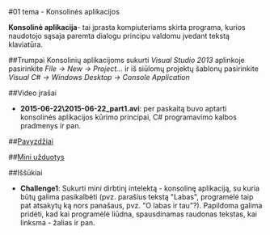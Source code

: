 ﻿#01 tema - Konsolinės aplikacijos

__Konsolinė aplikacija__- tai įprasta kompiuteriams skirta programa, kurios naudotojo sąsaja paremta dialogu principu valdomu įvedant tekstą klaviatūra.

##Trumpai
Konsolinių aplikacijoms sukurti *Visual Studio 2013* aplinkoje pasirinkite *File -> New -> Project...* ir iš siūlomų projektų šablonų pasirinkite *Visual C# -> Windows Desktop -> Console Application*

##Video įrašai
- __2015-06-22\2015-06-22_part1.avi__: per paskaitą buvo aptarti konsolinės aplikacijos kūrimo principai, C# programavimo kalbos pradmenys ir pan.

##[Pavyzdžiai](https://github.com/niku-live/jpvs2015/tree/master/01%20tema%20-%20Desktop%20-%20Console%20Applications/Examples)

##[Mini užduotys](https://github.com/niku-live/jpvs2015/tree/master/01%20tema%20-%20Desktop%20-%20Console%20Applications/Mini%20Problems)

##Iššūkiai
- __Challenge1__: Sukurti mini dirbtinį intelektą - konsolinę aplikaciją, su kuria būtų galima pasikalbėti (pvz. parašius tekstą "Labas", programėlė taip pat atsakytų ką nors panašaus, pvz. "O labas ir tau"?). Papildoma galima pridėti, kad kai programėlė liūdna, spausdinamas raudonas tekstas, kai linksma - žalias ir pan.


